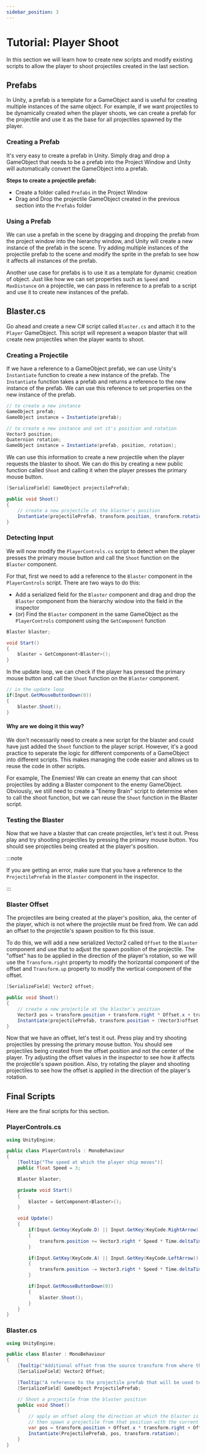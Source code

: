 ```yaml
---
sidebar_position: 3
---
```


# Tutorial: Player Shoot
In this section we will learn how to create new scripts and modify existing scripts to allow the player to shoot projectiles created in the last section.

## Prefabs
In Unity, a prefab is a template for a GameObject aand is useful for creating multiple instances of the same object. For example, if we want projectiles to be dynamically created when the player shoots, we can create a prefab for the projectile and use it as the base for all projectiles spawned by the player.

### Creating a Prefab
It's very easy to create a prefab in Unity. Simply drag and drop a GameObject that needs to be a prefab into the Project Window and Unity will automatically convert the GameObject into a prefab.

**Steps to create a projectile prefab:**
- Create a folder called `Prefabs` in the Project Window
- Drag and Drop the projectile GameObject created in the previous section into the `Prefabs` folder

### Using a Prefab
We can use a prefab in the scene by dragging and dropping the prefab from the project window into the hierarchy window, and Unity will create a new instance of the prefab in the scene. Try adding multiple instances of the projectile prefab to the scene and modify the sprite in the prefab to see how it affects all instances of the prefab.

Another use case for prefabs is to use it as a template for dynamic creation of object. Just like how we can set properties such as `Speed` and `MaxDistance` on a projectile, we can pass in reference to a prefab to a script and use it to create new instances of the prefab.


## Blaster.cs
Go ahead and create a new C# script called `Blaster.cs` and attach it to the `Player` GameObject. This script will represent a weapon blaster that will create new projectiles when the player wants to shoot.

### Creating a Projectile
If we have a reference to a GameObject prefab, we can use Unity's `Instantiate` function to create a new instance of the prefab. The `Instantiate` function takes a prefab and returns a reference to the new instance of the prefab. We can use this reference to set properties on the new instance of the prefab.

```csharp
// to create a new instance
GameObject prefab;
GameObject instance = Instantiate(prefab);

// to create a new instance and set it's position and rotation
Vector3 position;
Quaternion rotation;
GameObject instance = Instantiate(prefab, position, rotation);
```

We can use this information to create a new projectile when the player requests the blaster to shoot. We can do this by creating a new public function called `Shoot` and calling it when the player presses the primary mouse button.

```csharp
[SerializeField] GameObject projectilePrefab;

public void Shoot() 
{
    // create a new projectile at the blaster's position
    Instantiate(projectilePrefab, transform.position, transform.rotation);
}
```

### Detecting Input
We will now modify the `PlayerControls.cs` script to detect when the player presses the primary mouse button and call the `Shoot` function on the `Blaster` component. 

For that, first we need to add a reference to the `Blaster` component in the `PlayerControls` script. There are two ways to do this:
- Add a serialized field for the `Blaster` component and drag and drop the `Blaster` component from the hierarchy window into the field in the inspector
- (or) Find the `Blaster` component in the same GameObject as the `PlayerControls` component using the `GetComponent` function

```csharp
Blaster blaster;

void Start()
{
    blaster = GetComponent<Blaster>();
}
```

In the update loop, we can check if the player has pressed the primary mouse button and call the `Shoot` function on the `Blaster` component.

```csharp
// in the update loop
if(Input.GetMouseButtonDown(0))
{
    blaster.Shoot();
}
```

#### Why are we doing it this way?
We don't necessarily need to create a new script for the blaster and could have just added the `Shoot` function to the player script. However, it's a good practice to seperate the logic for different components of a GameObject into different scripts. This makes managing the code easier and allows us to reuse the code in other scripts.

For example, The Enemies! We can create an enemy that can shoot projectiles by adding a Blaster component to the enemy GameObject. Obviously, we still need to create a "Enemy Brain" script to determine when to call the shoot function, but we can reuse the `Shoot` function in the Blaster script.

### Testing the Blaster
Now that we have a blaster that can create projectiles, let's test it out. Press play and try shooting projectiles by pressing the primary mouse button. You should see projectiles being created at the player's position.

:::note

If you are getting an error, make sure that you have a reference to the `ProjectilePrefab` in the `Blaster` component in the inspector.

:::

### Blaster Offset
The projectiles are being created at the player's position, aka, the center of the player, which is not where the projectile must be fired from. We can add an offset to the projectile's spawn position to fix this issue.

To do this, we will add a new serialized Vector2 called `Offset` to the `Blaster` component and use that to adjust the spawn position of the projectile. The "offset" has to be applied in the direction of the player's rotation, so we will use the `Transform.right` property to modify the horizontal component of the offset and `Transform.up` property to modify the vertical component of the offset.

```csharp
[SerializeField] Vector2 offset;

public void Shoot() 
{
    // create a new projectile at the blaster's position
    Vector3 pos = transform.position + transform.right * Offset.x + transform.up * Offset.y;
    Instantiate(projectilePrefab, transform.position + (Vector3)offset, transform.rotation);
}
```

Now that we have an offset, let's test it out. Press play and try shooting projectiles by pressing the primary mouse button. You should see projectiles being created from the offset position and not the center of the player. Try adjusting the offset values in the inspector to see how it affects the projectile's spawn position. Also, try rotating the player and shooting projectiles to see how the offset is applied in the direction of the player's rotation.


## Final Scripts
Here are the final scripts for this section.

### PlayerControls.cs
```csharp
using UnityEngine;

public class PlayerControls : MonoBehaviour
{
	[Tooltip("The speed at which the player ship moves")]
	public float Speed = 3;

	Blaster blaster;

	private void Start()
	{
		blaster = GetComponent<Blaster>();
	}

	void Update()
	{
		if(Input.GetKey(KeyCode.D) || Input.GetKey(KeyCode.RightArrow))
		{
			transform.position += Vector3.right * Speed * Time.deltaTime;
		}

		if(Input.GetKey(KeyCode.A) || Input.GetKey(KeyCode.LeftArrow))
		{
			transform.position -= Vector3.right * Speed * Time.deltaTime;
		}

		if(Input.GetMouseButtonDown(0))
		{
			blaster.Shoot();
		}
	}
}
```

### Blaster.cs
```csharp
using UnityEngine;

public class Blaster : MonoBehaviour
{
	[Tooltip("Additional offset from the source transform from where the projectile is spawned")]
	[SerializeField] Vector2 Offset;

	[Tooltip("A reference to the projectile prefab that will be used to instantiate projectiles")]
	[SerializeField] GameObject ProjectilePrefab;

	// Shoot a projectile from the blaster position
	public void Shoot()
	{
		// apply an offset along the direction at which the blaster is looking at,
		// then spawn a projectile from that position with the current rotation of the blaster
		var pos = transform.position + Offset.x * transform.right + Offset.y * transform.up;
		Instantiate(ProjectilePrefab, pos, transform.rotation);
	}
}
```
